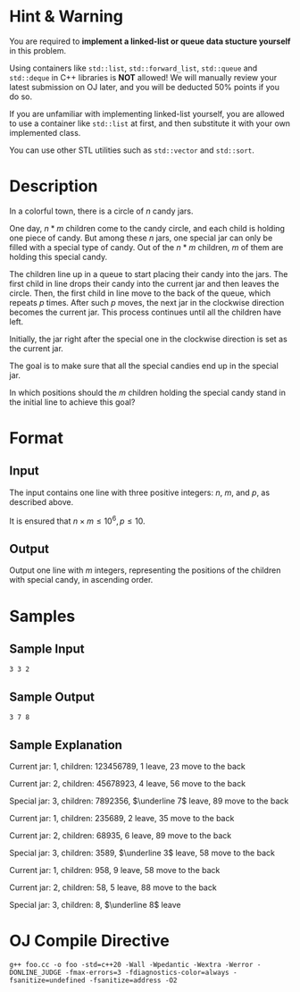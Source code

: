 # Hint & Warning

You are required to **implement a linked-list or queue data stucture yourself** in this problem.

Using containers like `std::list`, `std::forward_list`, `std::queue` and `std::deque` in C++ libraries is **NOT** allowed! We will manually review your latest submission on OJ later, and you will be deducted 50% points if you do so.

If you are unfamiliar with implementing linked-list yourself, you are allowed to use a container like `std::list` at first, and then substitute it with your own implemented class.

You can use other STL utilities such as `std::vector` and `std::sort`.

# Description
In a colorful town, there is a circle of $n$ candy jars.

One day, $n * m$ children come to the candy circle, and each child is holding one piece of candy. But among these $n$ jars, one special jar can only be filled with a special type of candy. Out of the $n * m$ children, $m$ of them are holding this special candy.

The children line up in a queue to start placing their candy into the jars. The first child in line drops their candy into the current jar and then leaves the circle. Then, the first child in line move to the back of the queue, which repeats $p$ times. After such $p$ moves, the next jar in the clockwise direction becomes the current jar. This process continues until all the children have left.

Initially, the jar right after the special one in the clockwise direction is set as the current jar.

The goal is to make sure that all the special candies end up in the special jar.

In which positions should the $m$ children holding the special candy stand in the initial line to achieve this goal?

# Format

## Input
The input contains one line with three positive integers: $n$, $m$, and $p$, as described above.

It is ensured that $n \times m \le 10^6, p \le 10$.

## Output
Output one line with $m$ integers, representing the positions of the children with special candy, in ascending order.

# Samples
## Sample Input
```input
3 3 2
```

## Sample Output
```output
3 7 8
```

## Sample Explanation
Current jar: $1$, children: $123456789$, $1$ leave, $23$ move to the back

Current jar: $2$, children: $45678923$, $4$ leave, $56$ move to the back

Special jar: $3$, children: $7892356$, $\underline 7$ leave, $89$ move to the back

Current jar: $1$, children: $235689$, $2$ leave, $35$ move to the back

Current jar: $2$, children: $68935$, $6$ leave, $89$ move to the back

Special jar: $3$, children: $3589$, $\underline 3$ leave, $58$ move to the back

Current jar: $1$, children: $958$, $9$ leave, $58$ move to the back

Current jar: $2$, children: $58$, $5$ leave, $88$ move to the back

Special jar: $3$, children: $8$, $\underline 8$ leave

# OJ Compile Directive

```shellscript=
g++ foo.cc -o foo -std=c++20 -Wall -Wpedantic -Wextra -Werror -DONLINE_JUDGE -fmax-errors=3 -fdiagnostics-color=always -fsanitize=undefined -fsanitize=address -O2
```
